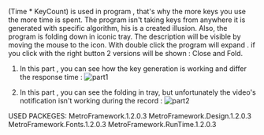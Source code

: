 (Time * KeyCount)  is used in program , that's why the more keys you use the more time is spent. The program isn't taking keys from anywhere it is generated with specific algorithm, his is a created illusion. Also, the program is folding down in iconic tray.  The description will be visible by moving the mouse to the icon. With double click the program will expand . if you click with the right button 2 versions will be shown : Close and Fold. 

1) In this part , you can see how the key generation is working and differ the response time :
![part1](https://user-images.githubusercontent.com/38010166/82760017-ec030c00-9e01-11ea-9f84-bba4d581a723.gif)


2) In this part , you can see the folding in tray, but unfortunately the video's notification isn't working during the record : 
![part2](https://user-images.githubusercontent.com/38010166/82760028-fd4c1880-9e01-11ea-9d11-21b90e357732.gif)


USED PACKEGES: 
MetroFramework.1.2.0.3
MetroFramework.Design.1.2.0.3
MetroFramework.Fonts.1.2.0.3
MetroFramework.RunTime.1.2.0.3
